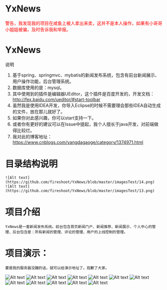 # YxNews

<font color="red">警告，我发现我的项目在咸鱼上被人拿出来卖，这并不是本人操作，如果有小哥哥小姐姐被骗，及时告诉我和举报。</font>

# YxNews
说明
1.	基于spring、springmvc、mybatis的新闻发布系统，包含有前台新闻展示、用户操作功能，后台管理系统。
2.	数据库使用的是：mysql。
3.	其中使用到的插件是编辑器UEditor，这个插件是百度开发的，开发文档：http://fex.baidu.com/ueditor/#start-toolbar
4.	虽然我是使用IDEA开发，你导入Eclipse的时候不需要理会那些IDEA自动生成的文件，放在那儿就好了。
5.	如果你对此感兴趣，你可以start支持一下。
6.	或者你有更好的建议可以在Issue中提起，我个人擅长于java开发，对前端做得比较烂。
7.	我对此的博客地址：https://www.cnblogs.com/yangdagaoge/category/1374971.html


# 目录结构说明
	![Alt text](https://github.com/fireshoot/YxNews/blob/master/imagesTest/14.png)
	![Alt text](https://github.com/fireshoot/YxNews/blob/master/imagesTest/13.png)
	
	
# 项目介绍
	YxNews是一套新闻发布系统。前台包含首页新闻门户、新闻推荐、新闻展示、个人中心的管理、后台包含是：所有新闻的管理、评论的管理、用户的上线控制的管理。

# 项目演示：
	要是我的服务器没蹦的话，就可以给演示地址了。抱歉了大家。
![Alt text](https://github.com/fireshoot/YxNews/blob/master/imagesTest/1.png)
![Alt text](https://github.com/fireshoot/YxNews/blob/master/imagesTest/2.png)
![Alt text](https://github.com/fireshoot/YxNews/blob/master/imagesTest/3.png)
![Alt text](https://github.com/fireshoot/YxNews/blob/master/imagesTest/4.png)
![Alt text](https://github.com/fireshoot/YxNews/blob/master/imagesTest/5.png)
![Alt text](https://github.com/fireshoot/YxNews/blob/master/imagesTest/6.png)
![Alt text](https://github.com/fireshoot/YxNews/blob/master/imagesTest/7.png)
![Alt text](https://github.com/fireshoot/YxNews/blob/master/imagesTest/8.png)
![Alt text](https://github.com/fireshoot/YxNews/blob/master/imagesTest/9.png)
![Alt text](https://github.com/fireshoot/YxNews/blob/master/imagesTest/10.png)
![Alt text](https://github.com/fireshoot/YxNews/blob/master/imagesTest/11.png)
![Alt text](https://github.com/fireshoot/YxNews/blob/master/imagesTest/12.png)
